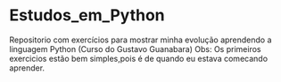 # Estudos_em_Python
Repositorio com exercícios para mostrar minha evolução aprendendo a linguagem Python (Curso do Gustavo Guanabara)
Obs: Os primeiros exercicios estão bem simples,pois é de quando eu estava comecando aprender. 
